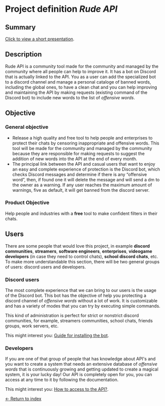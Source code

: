 # Project definition _Rude API_

## Summary

[Click to view a short presentation](https://docs.google.com/presentation/d/1aPSuhjsSURNMX2iPGbojI9Pdv6J8picLfpoK9Mx5KI8/edit?usp=sharing).

## Description

Rude API is a community tool made for the community and managed by the community where all people can help to improve it. It has a bot on Discord that is actually linked to the API. You as a user can add the specialized bot to a discord channel and manage a personal cataloge of banned words, including the global ones, to have a clean chat and you can help improving and maintaining the API by making requests (existing command of the Discord bot) to include new words to the list of _offensive words_.

## Objective

### General objective

- Release a high quality and free tool to help people and enterprises to protect their chats by censoring inappropriate and offensive words. This tool will be made for the community and managed by the community because they are responsible for making requests to suggest the addition of new words into the API at the end of every month.
- The principal link between the API and casual users that want to enjoy an easy and complete experience of protection is the Discord bot, which checks Discord messages and determine if there is any “offensive word”, then, if found one it will delete the message and will send a dm to the owner as a warning. If any user reaches the maximum amount of warnings, five as default, it will get banned from the discord server.

### Product Objective

Help people and industries with a **free** tool to make confident filters in their chats.

## Users

There are some people that would love this project, in example **discord communities**, **streamers**, **software engineers**, **enterprises**, **videogame developers** (in case they need to control chats), **school discord chats**, etc. To make more understandable this section, there will be two general groups of users: discord users and developers.

### Discord users

The most complete experience that we can bring to our users is the usage of the Discord bot. This bot has the objective of help you protecting a discord channel of _offensive words_ without a lot of work. It is customizable and has a variety of modes that you can try by executing simple commands.

This kind of administration is perfect for strict or nonstrict discord communities, for example, streamers communities, school chats, friends groups, work servers, etc.

This might interest you: [Guide for installing the bot](./8-Adding_the_bot.md).

### Developers

If you are one of that group of people that has knowledge about API's and you want to create a system that needs an extensive database of _offensive words_ that is continuously growing and getting updated to create a magical system, it is your lucky day! Our API is completely open for you, you can access at any time to it by following the documentation.

This might interest you: [How to access to the API?](./9-Accesing_API_documentation.md).

[<- Return to index](../README.md)
